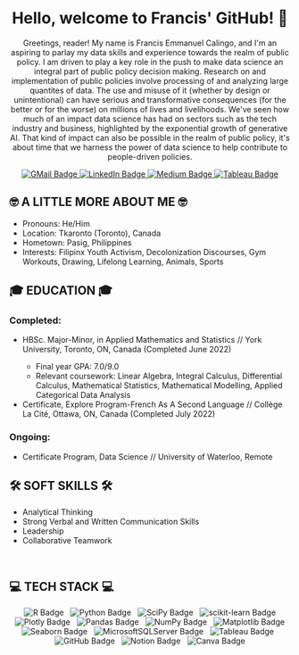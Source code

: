 <div id="header" align="center">
  <h1>Hello, welcome to Francis' GitHub! 👋</h1>
  <p>Greetings, reader! My name is Francis Emmanuel Calingo, and I'm an aspiring to parlay my data skills and experience towards the realm of public policy. I am driven to play a key role in the push to make data science an integral part of public policy decision making. Research on and implementation of public policies involve processing of and analyzing large quantites of data. The use and misuse of it (whether by design or unintentional) can have serious and transformative consequences (for the better or for the worse) on millions of lives and livelihoods. We've seen how much of an impact data science has had on sectors such as the tech industry and business, highlighted by the exponential growth of generative AI. That kind of impact can also be possible in the realm of public policy, it's about time that we harness the power of data science to help contribute to people-driven policies.</p>
</div>

<div id="badges" align="center">
  <a href="mailto:calingo2francis@gmail.com">
    <img src="https://img.shields.io/badge/Gmail-red?style=for-the-badge&logo=gmail&logoColor=white" alt="GMail Badge"/>
  </a>
  <a href="https://www.linkedin.com/in/francis-calingo/">
    <img src="https://img.shields.io/badge/LinkedIn-blue?style=for-the-badge&logo=linkedin&logoColor=white" alt="LinkedIn Badge"/>
  </a>
  <a href="https://medium.com/@calingo2francis">
    <img src="https://img.shields.io/badge/Medium-white?style=for-the-badge&logo=medium&logoColor=black" alt="Medium Badge"/>
  </a>
  <a href="https://public.tableau.com/app/profile/francis.emmanuel.calingo/vizzes">
    <img src="https://img.shields.io/badge/tableau-navy?style=for-the-badge&logo=tableau&logoColor=white" alt="Tableau Badge"/>
  </a>
</div>

<div id="🤓 A LITTLE MORE ABOUT ME 🤓">
  <h2>🤓 A LITTLE MORE ABOUT ME 🤓</h2>
  <ul>
    <li>Pronouns: He/Him</li>
    <li>Location: Tkaronto (Toronto), Canada</li>
    <li>Hometown: Pasig, Philippines</li>
    <li>Interests: Filipinx Youth Activism, Decolonization Discourses, Gym Workouts, Drawing, Lifelong Learning, Animals, Sports</li>
  </ul>

<div id="🎓 EDUCATION 🎓">
  <h2>🎓 EDUCATION 🎓</h2>
  <h3>Completed:</h3>
  <ul>
    <li>HBSc. Major-Minor, in Applied Mathematics and Statistics // York University, Toronto, ON, Canada (Completed June 2022)</li>
    <ul>
      <li>Final year GPA: 7.0/9.0</li>
      <li>Relevant coursework: Linear Algebra, Integral Calculus, Differential Calculus, Mathematical Statistics, Mathematical Modelling, Applied Categorical Data Analysis</li>
    </ul>
    <li>Certificate, Explore Program-French As A Second Language // Collège La Cité, Ottawa, ON, Canada (Completed July 2022)</li>
    </ul>
  <h3>Ongoing:</h3>
  <ul>
     <li>Certificate Program, Data Science // University of Waterloo, Remote</li>
  </ul>


<div id="🛠️ SOFT SKILLS 🛠️">
  <h2>🛠️ SOFT SKILLS 🛠️</h2>
  <ul>
    <li>Analytical Thinking</li>
    <li>Strong Verbal and Written Communication Skills</li>
    <li>Leadership</li>
    <li>Collaborative Teamwork</li>
  </ul>
  

<div id=" TECH STACK ">
  <h2>💻 TECH STACK 💻</h2>
  <div id="badges" align="center">
    <img src="https://img.shields.io/badge/r-%23276DC3.svg?style=for-the-badge&logo=r&logoColor=white" alt="R Badge"/>
    <img src="https://img.shields.io/badge/python-3670A0?style=for-the-badge&logo=python&logoColor=ffdd54" alt="Python Badge"/>
    <img src="https://img.shields.io/badge/SciPy-%230C55A5.svg?style=for-the-badge&logo=scipy&logoColor=%white" alt="SciPy Badge"/>
    <img src="https://img.shields.io/badge/scikit--learn-%23F7931E.svg?style=for-the-badge&logo=scikit-learn&logoColor=white" alt="scikit-learn Badge"/>
    <img src="https://img.shields.io/badge/Plotly-%233F4F75.svg?style=for-the-badge&logo=plotly&logoColor=white" alt="Plotly Badge"/>
    <img src="https://img.shields.io/badge/pandas-%23150458.svg?style=for-the-badge&logo=pandas&logoColor=white" alt="Pandas Badge"/>
    <img src="https://img.shields.io/badge/numpy-%23013243.svg?style=for-the-badge&logo=numpy&logoColor=white" alt="NumPy Badge"/>
    <img src="https://img.shields.io/badge/Matplotlib-%23ffffff.svg?style=for-the-badge&logo=Matplotlib&logoColor=black" alt="Matplotlib Badge"/>
    <img src="https://img.shields.io/badge/Seaborn-%23ffffff.svg?style=for-the-badge&logo=Seaborn&logoColor=aquagreen" alt="Seaborn Badge"/>
    <img src="https://img.shields.io/badge/Microsoft%20SQL%20Server-CC2927?style=for-the-badge&logo=microsoftsqlserver&logoColor=white" alt="MicrosoftSQLServer Badge"/>
    <img src="https://img.shields.io/badge/tableau-navy?style=for-the-badge&logo=tableau&logoColor=white" alt="Tableau Badge"/>
    <img src="https://img.shields.io/badge/github-%23121011.svg?style=for-the-badge&logo=github&logoColor=white" alt="GitHub Badge"/>
    <img src="https://img.shields.io/badge/Notion-%23000000.svg?style=for-the-badge&logo=notion&logoColor=white" alt="Notion Badge"/>
    <img src="https://img.shields.io/badge/Canva-%2300C4CC.svg?style=for-the-badge&logo=Canva&logoColor=white" alt="Canva Badge"/>
</div>
